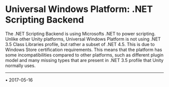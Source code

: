 # Universal Windows Platform: .NET Scripting Backend

The .NET Scripting Backend is using Microsofts .NET to power scripting. Unlike other Unity platforms, Universal Windows Platform is not using .NET 3.5 Class Libraries profile, but rather a subset of .NET 4.5. This is due to Windows Store certification requirements. This means that the platform has some incompatibilities compared to other platforms, such as different plugin model and many missing types that are present in .NET 3.5 profile that Unity normally uses.

---
<span class="page-edit">• 2017-05-16  <!-- include IncludeTextAmendPageNoEdit --></span><br/>